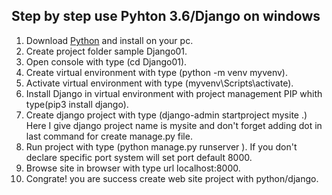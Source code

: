 ## Step by step use Pyhton 3.6/Django on windows

1. Download [Python](https://www.python.org/downloads/) and install on your pc.
2. Create project folder sample Django01.
3. Open console with type (cd Django01).
4. Create virtual environment with type (python -m venv myvenv).
5. Activate virtual environment with type (myvenv\Scripts\activate).
6. Install Django in virtual environment with project management PIP whith type(pip3 install django).  
7. Create django project with type (django-admin startproject mysite .)
   Here I give django project name is mysite and don't forget adding dot in last command for create manage.py file.
8. Run project with type (python manage.py runserver <port>). If you don't declare specific port system will set port default 8000.
9. Browse site in browser with type url localhost:8000.
10. Congrate! you are success create web site project with python/django. 
   

